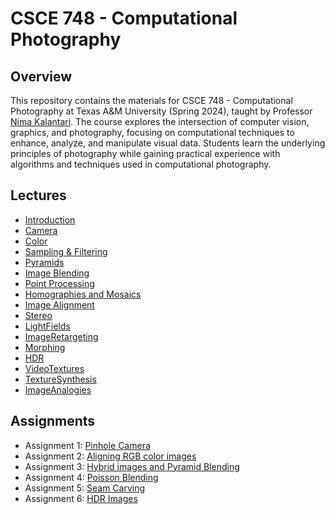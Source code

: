 # CSCE 748 - Computational Photography 

## Overview
This repository contains the materials for CSCE 748 - Computational Photography at Texas A&M University (Spring 2024), taught by Professor [Nima Kalantari](https://engineering.tamu.edu/cse/profiles/Nima-Kalantari.html). The course explores the intersection of computer vision, graphics, and photography, focusing on computational techniques to enhance, analyze, and manipulate visual data. Students learn the underlying principles of photography while gaining practical experience with algorithms and techniques used in computational photography.

## Lectures
* [Introduction](./Slides/01_Introduction.pdf)
* [Camera](./Slides/02_Camera.pdf)
* [Color](./Slides/03_Color.pdf)
* [Sampling & Filtering](./Slides/04_Sampling&Filtering.pdf)
* [Pyramids](./Slides/05_Pyramids.pdf)
* [Image Blending](./Slides/06_ImageBlending.pdf)
* [Point Processing](./Slides/07_PointProcessing.pdf)
* [Homographies and Mosaics](./Slides/08_Homographies.pdf)
* [Image Alignment](./Slides/09_ImageAlignment.pdf)
* [Stereo](./Slides/10_Stereo.pdf)
* [LightFields](./Slides/11_LightFields.pdf)
* [ImageRetargeting](./Slides/12_ImageRetargeting.pdf)
* [Morphing](./Slides/13_Morphing.pdf)
* [HDR](./Slides/14_HDR.pdf)
* [VideoTextures](./Slides/15_VideoTextures.pdf)
* [TextureSynthesis](./Slides/16_TextureSynthesis.pdf)
* [ImageAnalogies](./Slides/17_ImageAnalogies.pdf)

## Assignments
* Assignment 1: [Pinhole Camera](./Assignments/Assignment_01)
* Assignment 2: [Aligning RGB color images](./Assignments/Assignment_02)
* Assignment 3: [Hybrid images and Pyramid Blending](./Assignments/Assignment_03)
* Assignment 4: [Poisson Blending](./Assignments/Assignment_04)
* Assignment 5: [Seam Carving](./Assignments/Assignment_05)
* Assignment 6: [HDR Images](./Assignments/Assignment_06)
